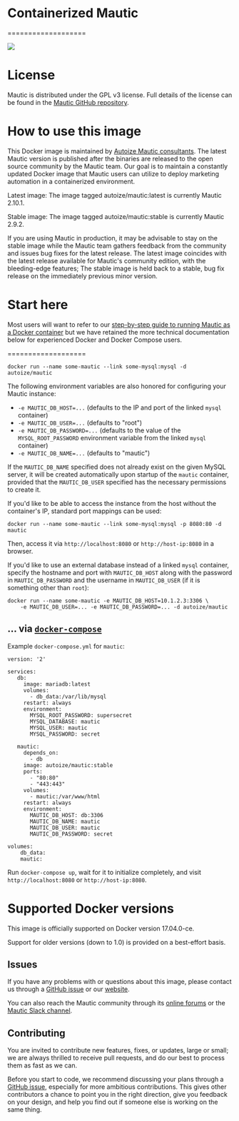 # Containerized Mautic

===================

<img src="https://www.mautic.org/media/images/github_readme.png" />

# License

Mautic is distributed under the GPL v3 license. Full details of the license can be found in the [Mautic GitHub repository](https://github.com/mautic/mautic/blob/staging/LICENSE.txt).

# How to use this image

This Docker image is maintained by [Autoize Mautic consultants](https://autoize.com). The latest Mautic version is published after the binaries are released to the open source community by the Mautic team. Our goal is to maintain a constantly updated Docker image that Mautic users can utilize to deploy marketing automation in a containerized environment.

Latest image: The image tagged autoize/mautic:latest is currently Mautic 2.10.1.

Stable image: The image tagged autoize/mautic:stable is currently Mautic 2.9.2.

If you are using Mautic in production, it may be advisable to stay on the stable image while the Mautic team gathers feedback from the community and issues bug fixes for the latest release. The latest image coincides with the latest release available for Mautic's community edition, with the bleeding-edge features; The stable image is held back to a stable, bug fix release on the immediately previous minor version. 

# Start here
Most users will want to refer to our [step-by-step guide to running Mautic as a Docker container](https://autoize.com/run-mautic-as-a-docker-container/) but we have retained the more technical documentation below for experienced Docker and Docker Compose users.

===================

	docker run --name some-mautic --link some-mysql:mysql -d autoize/mautic

The following environment variables are also honored for configuring your Mautic instance:

-	`-e MAUTIC_DB_HOST=...` (defaults to the IP and port of the linked `mysql` container)
-	`-e MAUTIC_DB_USER=...` (defaults to "root")
-	`-e MAUTIC_DB_PASSWORD=...` (defaults to the value of the `MYSQL_ROOT_PASSWORD` environment variable from the linked `mysql` container)
-	`-e MAUTIC_DB_NAME=...` (defaults to "mautic")

If the `MAUTIC_DB_NAME` specified does not already exist on the given MySQL server, it will be created automatically upon startup of the `mautic` container, provided that the `MAUTIC_DB_USER` specified has the necessary permissions to create it.

If you'd like to be able to access the instance from the host without the container's IP, standard port mappings can be used:

	docker run --name some-mautic --link some-mysql:mysql -p 8080:80 -d mautic

Then, access it via `http://localhost:8080` or `http://host-ip:8080` in a browser.

If you'd like to use an external database instead of a linked `mysql` container, specify the hostname and port with `MAUTIC_DB_HOST` along with the password in `MAUTIC_DB_PASSWORD` and the username in `MAUTIC_DB_USER` (if it is something other than `root`):

	docker run --name some-mautic -e MAUTIC_DB_HOST=10.1.2.3:3306 \
	    -e MAUTIC_DB_USER=... -e MAUTIC_DB_PASSWORD=... -d autoize/mautic

## ... via [`docker-compose`](https://github.com/docker/compose)

Example `docker-compose.yml` for `mautic`:

	version: '2'

	services:
	   db:
	     image: mariadb:latest
	     volumes:
	       - db_data:/var/lib/mysql
	     restart: always
	     environment:
	       MYSQL_ROOT_PASSWORD: supersecret
	       MYSQL_DATABASE: mautic
	       MYSQL_USER: mautic
	       MYSQL_PASSWORD: secret

	   mautic:
	     depends_on:
	       - db
	     image: autoize/mautic:stable
	     ports:
	       - "80:80"
	       - "443:443"
	     volumes:
	       - mautic:/var/www/html
	     restart: always
	     environment:
	       MAUTIC_DB_HOST: db:3306
	       MAUTIC_DB_NAME: mautic
	       MAUTIC_DB_USER: mautic
	       MAUTIC_DB_PASSWORD: secret

	volumes:
	    db_data:
	    mautic:

Run `docker-compose up`, wait for it to initialize completely, and visit `http://localhost:8080` or `http://host-ip:8080`.

# Supported Docker versions

This image is officially supported on Docker version 17.04.0-ce.

Support for older versions (down to 1.0) is provided on a best-effort basis.

## Issues

If you have any problems with or questions about this image, please contact us through a [GitHub issue](https://github.com/autoize/containerized-mautic/issues) or our [website](https://autoize.com/contact/).

You can also reach the Mautic community through its [online forums](https://www.mautic.org/community/) or the [Mautic Slack channel](https://www.mautic.org/slack/).

## Contributing

You are invited to contribute new features, fixes, or updates, large or small; we are always thrilled to receive pull requests, and do our best to process them as fast as we can.

Before you start to code, we recommend discussing your plans through a [GitHub issue](https://github.com/autoize/containerized-mautic/issues), especially for more ambitious contributions. This gives other contributors a chance to point you in the right direction, give you feedback on your design, and help you find out if someone else is working on the same thing.
